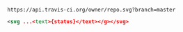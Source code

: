 `https://api.travis-ci.org/owner/repo.svg?branch=master`

```xml
<svg ...<text>{status}</text></g></svg>
```
